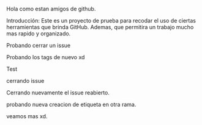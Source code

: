 Hola como estan amigos de github.

Introducción:
Este es un proyecto de prueba para recodar el uso de ciertas herramientas que brinda GitHub.
Ademas, que permitira un trabajo mucho mas rapido y organizado.

Probando cerrar un issue

Probando los tags de nuevo xd

Test

cerrando issue

Cerrando nuevamente el issue reabierto.

probando nueva creacion de etiqueta en otra rama.

veamos mas xd.
